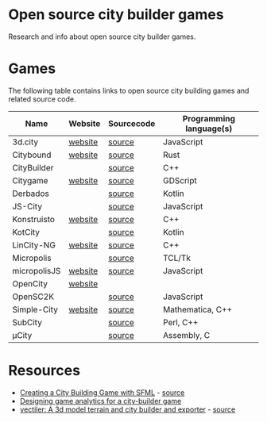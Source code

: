# Open source city builder games
Research and info about open source city builder games.

# Games
The following table contains links to open source city building games and related source code.

| Name | Website | Sourcecode | Programming language(s) |
|---|---|---|---|
| 3d.city | [website](http://lo-th.github.io/3d.city/index.html) | [source](https://github.com/lo-th/3d.city) | JavaScript |
| Citybound | [website](http://cityboundsim.com/) | [source](https://github.com/citybound/citybound) | Rust |
| CityBuilder |  | [source](https://github.com/pvigier/CityBuilder) | C++ |
| Citygame | [website](https://carmel4a-citybulier.tumblr.com/) | [source](https://github.com/carmel4a/Citygame) | GDScript |
| Derbados |  | [source](https://github.com/thomasleese/derbados) | Kotlin |
| JS-City |  | [source](https://github.com/Darkadia-Studio/JS-City) | JavaScript |
| Konstruisto | [website](http://konstruisto.com/) | [source](https://github.com/kantoniak/konstruisto) | C++ |
| KotCity |  | [source](https://github.com/kotcity/kotcity) | Kotlin |
| LinCity-NG | [website](http://lincity.sourceforge.net/) | [source](https://github.com/lincity-ng/lincity-ng) | C++ |
| Micropolis | | [source](https://github.com/SimHacker/micropolis) | TCL/Tk |
| micropolisJS | [website](http://www.graememcc.co.uk/micropolisJS/) | [source](https://github.com/graememcc/micropolisJS) | JavaScript |
| OpenCity | [website](http://www.opencity.info/) | |
| OpenSC2K |  | [source](https://github.com/rage8885/OpenSC2K) | JavaScript |
| Simple-City | [website](https://matthewconto.com/portfolio/city-clicker/) | [source](https://github.com/drfuzzyness/Simple-City) |  	Mathematica, C++ |
| SubCity |  | [source](https://github.com/Davelister/SubCity) | Perl, C++ |
| µCity |  | [source](https://github.com/AntonioND/ucity) | Assembly, C |

# Resources
- [Creating a City Building Game with SFML](http://www.binpress.com/tutorial/creating-a-city-building-game-with-sfml/137) - [source](https://github.com/dbMansfield/citybuilder)
- [Designing game analytics for a city-builder game](pub.uta.fi/bitstream/handle/10024/97480/GRADU-1435136851.pdf)
- [vectiler: A 3d model terrain and city builder and exporter](http://karim.naaji.fr/projects/vectiler) - [source](https://github.com/karimnaaji/vectiler) 
